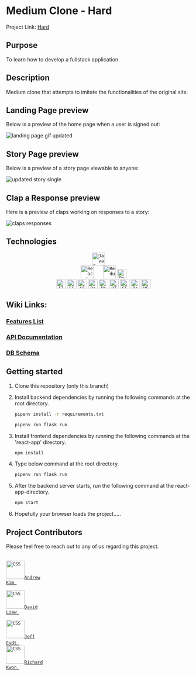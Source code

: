 # Medium Clone - Hard

Project Link: <a href='https://hard.onrender.com/'>Hard</a> 

## Purpose

To learn how to develop a fullstack application.

## Description

Medium clone that attempts to imitate the functionalities of the original site.

## Landing Page preview

Below is a preview of the home page when a user is signed out:

![landing page gif updated](https://user-images.githubusercontent.com/106854954/208340724-c5469963-aabf-4987-8af2-6bbcb2760772.gif)

## Story Page preview

Below is a preview of a story page viewable to anyone:

![updated story single](https://user-images.githubusercontent.com/106854954/208341907-095293d8-2e51-4bac-bfae-1df9c47f9b93.gif)

## Clap a Response preview

Here is a preview of claps working on responses to a story:

![claps responses](https://user-images.githubusercontent.com/106854954/208342477-6dadf527-b13b-4961-ad8e-6c6124b66bc2.gif)

## Technologies

<div align="center">
	<code><img height="35" src="https://user-images.githubusercontent.com/25181517/117447155-6a868a00-af3d-11eb-9cfe-245df15c9f3f.png" alt="JavaScript" title="JavaScript" />
	</code>
	<code><img height="35" src="https://user-images.githubusercontent.com/25181517/183897015-94a058a6-b86e-4e42-a37f-bf92061753e5.png" alt="React" title="React" />	  </code>
	<code><img height="35" src="https://user-images.githubusercontent.com/25181517/187896150-cc1dcb12-d490-445c-8e4d-1275cd2388d6.png" alt="Redux" title="Redux" /></code>
	<code><img height="25" src="https://img.shields.io/badge/python-3670A0?style=for-the-badge&logo=python&logoColor=ffdd54" alt="Python" title="Python" />
	</code>
	<code><img height="25" src="https://img.shields.io/badge/flask-%23000.svg?style=for-the-badge&logo=flask&logoColor=white" alt="Flask" title="Flask" /></code>
  <code><img height="25" src="https://quintagroup.com/cms/python/images/sqlalchemy-logo.png/@@images/image.png" alt="CSS" title="SQLAlchemy" /></code>
	<code><img height="25" src="https://img.shields.io/badge/sqlite-%2307405e.svg?style=for-the-badge&logo=sqlite&logoColor=white" alt="CSS" title="CSS" /></code>
	<code><img height="25" src="https://user-images.githubusercontent.com/25181517/117208740-bfb78400-adf5-11eb-97bb-09072b6bedfc.png" alt="PostgreSQL" title="PostgreSQL" /></code>
	<code><img height="25" src="https://user-images.githubusercontent.com/25181517/192109061-e138ca71-337c-4019-8d42-4792fdaa7128.png" alt="Postman" title="Postman" /></code>
	<code><img height="25" src="https://user-images.githubusercontent.com/25181517/192158954-f88b5814-d510-4564-b285-dff7d6400dad.png" alt="HTML" title="HTML" /></code>
	<code><img height="25" src="https://user-images.githubusercontent.com/25181517/183898674-75a4a1b1-f960-4ea9-abcb-637170a00a75.png" alt="CSS" title="CSS" /></code>
	<code><img height="25" src="https://img.shields.io/badge/Render-%46E3B7.svg?style=for-the-badge&logo=render&logoColor=white" alt="Render" title="Render" /></code>
	<code><img height="25" src="https://img.shields.io/badge/Visual%20Studio%20Code-0078d7.svg?style=for-the-badge&logo=visual-studio-code&logoColor=white" alt="VScode" title="VScode" /></code>
	
</div>

## Wiki Links:

### [Features List](https://github.com/Ykk2/medium-clone/wiki/Features-List)
### [API Documentation](https://github.com/Ykk2/medium-clone/wiki/API-Documentation)
### [DB Schema](https://github.com/Ykk2/medium-clone/wiki/Schema-Table)
	
## Getting started

1. Clone this repository (only this branch)

2. Install backend dependencies by running the following commands at the root directory.

      ```bash
      pipenv install -r requirements.txt
      ```
      
      ```bash
      pipenv run flask run
      ```

3. Install frontend dependencies by running the following commands at the 'react-app' directory.

      ```bash
      npm install
      ```

4. Type below command at the root directory.

      ```bash
      pipenv run flask run
      ```

5. After the backend server starts, run the following command at the react-app-directory.

      ```bash
      npm start
      ```

6. Hopefully your browser loads the project.....

  
## Project Contributors

Please feel free to reach out to any of us regarding this project. <br><br> 
<code>
<a href="https://www.linkedin.com/in/andrewkimcode/">
<img height="50" src="https://www.vectorlogo.zone/logos/linkedin/linkedin-icon.svg" alt="CSS" title="CSS" />Andrew Kim
</a>
</code>
<code>
<a href="https://www.linkedin.com/in/david-liaw-55a510251/">
<img height="50" src="https://www.vectorlogo.zone/logos/linkedin/linkedin-icon.svg" alt="CSS" title="CSS" />David Liaw
</a>
</code>
<code>
<a href="https://www.linkedin.com/in/jeff-eydt-a5b86b9b/">
<img height="50" src="https://www.vectorlogo.zone/logos/linkedin/linkedin-icon.svg" alt="CSS" title="CSS" />Jeff Eydt
</a>
</code>
<code>
<a href="www.linkedin.com/in/richardkwon2">
<img height="50" src="https://www.vectorlogo.zone/logos/linkedin/linkedin-icon.svg" alt="CSS" title="CSS" />Richard Kwon
</a>
</code>

